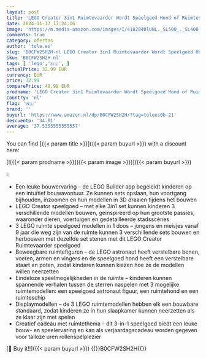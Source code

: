 ```yaml
---
layout: post
title: 'LEGO Creator 3in1 Ruimtevaarder Wordt Speelgoed Hond of Ruimteschip  Bouwpakket voor Kinderen  Creatief Cadeau met Ruimte Thema voor Jongens en Meisjes vanaf 9 jaar 31152'
date: 2024-11-17 17:24:16
image: 'https://m.media-amazon.com/images/I/4182840lUNL._SL500_._SL400_.jpg'
comments: true
category: ofertas
author: 'tole.es'
slug: 'B0CFW2SH2H-nl LEGO Creator 3in1 Ruimtevaarder Wordt Speelgoed Hond of...'
sku: 'B0CFW2SH2H-nl'
tags: [ 'lego','🇳🇱', ]
actualPrice: 32.99 EUR
currency: EUR
price: 32.99
comparePrice: 49.99 EUR
prodname: 'LEGO Creator 3in1 Ruimtevaarder Wordt Speelgoed Hond of Ruimteschip  Bouwpakket voor Kinderen  Creatief Cadeau met Ruimte Thema voor Jongens en Meisjes vanaf 9 jaar 31152'
country: 'nl'
flag: '🇳🇱'
brand: ''
buyurl: 'https://www.amazon.nl/dp/B0CFW2SH2H/?tag=tolees0b-21'
descuento: '34.01'
average: '37.5355555555557'
---
```


You can find [{{< param title >}}]({{< param buyurl >}}) with a discount here:

[![{{< param prodname >}}]({{< param image >}})]({{< param buyurl >}})

ℹ️:

- Een leuke bouwervaring – de LEGO Builder app begeleidt kinderen op een intuïtief bouwavontuur. Ze kunnen sets opslaan, hun voortgang bijhouden, inzoomen en hun modellen in 3D draaien tijdens het bouwen
- LEGO Creator speelgoed – met elke 3in1 set kunnen kinderen 3 verschillende modellen bouwen, geïnspireerd op hun grootste passies, waaronder dieren, voertuigen en gedetailleerde stadsscènes
- 3 LEGO ruimte speelgoed modellen in 1 doos – jongens en meisjes vanaf 9 jaar die weg zijn van de ruimte kunnen 3 verschillende sets bouwen en herbouwen met dezelfde set stenen met dit LEGO Creator Ruimtevaarder speelgoed
- Beweegbare ruimtefiguren – de LEGO astronaut heeft verstelbare benen, voeten, armen en vingers en de speelgoed hond heeft een verstelbare staart en poten, zodat kinderen kunnen kiezen hoe ze de modellen willen neerzetten
- Eindeloze speelmogelijkheden in de ruimte – kinderen kunnen spannende verhalen tussen de sterren naspelen met 3 mogelijke ruimtemodellen: een speelgoed astronaut figuur, een ruimtehond en een ruimteschip
- Displaymodellen – de 3 LEGO ruimtemodellen hebben elk een bouwbare standaard, zodat kinderen ze in hun slaapkamer kunnen neerzetten als ze klaar zijn met spelen
- Creatief cadeau met ruimtethema – dit 3-in-1 speelgoed biedt een leuke bouw- en speelervaring en kan als verjaardagscadeau worden gegeven voor talloze uren rollenspelplezier

[🛒 Buy it!!]({{< param buyurl >}})
{{<world>}}B0CFW2SH2H{{</world>}}
